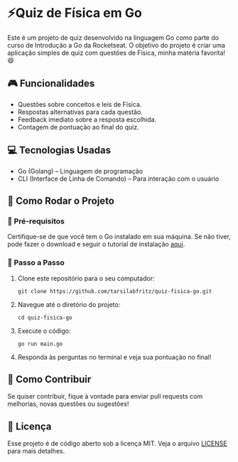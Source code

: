 # ⚡Quiz de Física em Go
Este é um projeto de quiz desenvolvido na linguagem Go como parte do curso de Introdução a Go da Rocketseat. O objetivo do projeto é criar uma aplicação simples de quiz com questões de Física, minha matéria favorita! 😄

## 🎮 Funcionalidades 
- Questões sobre conceitos e leis de Física.
- Respostas alternativas para cada questão.
- Feedback imediato sobre a resposta escolhida.
- Contagem de pontuação ao final do quiz.

## 💻 Tecnologias Usadas
- Go (Golang) – Linguagem de programação
- CLI (Interface de Linha de Comando) – Para interação com o usuário

## 🚀 Como Rodar o Projeto
### 🔧 Pré-requisitos
Certifique-se de que você tem o Go instalado em sua máquina. Se não tiver, pode fazer o download e seguir o tutorial de instalação [aqui](https://golang.org/doc/install).
### 📝 Passo a Passo
1. Clone este repositório para o seu computador:

    ```git clone https://github.com/tarsilabfritz/quiz-fisica-go.git```

2. Navegue até o diretório do projeto:

    ```cd quiz-fisica-go```

3. Execute o código:

    ```go run main.go```

4. Responda às perguntas no terminal e veja sua pontuação no final!

## 🤝 Como Contribuir 
Se quiser contribuir, fique à vontade para enviar pull requests com melhorias, novas questões ou sugestões!

## 📜 Licença 
Esse projeto é de código aberto sob a licença MIT. Veja o arquivo [LICENSE](LICENSE) para mais detalhes.
